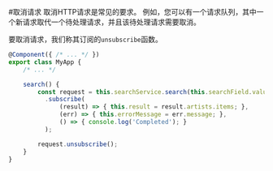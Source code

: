 #取消请求
取消HTTP请求是常见的要求。 例如，您可以有一个请求队列，其中一个新请求取代一个待处理请求，并且该待处理请求需要取消。

要取消请求，我们称其订阅的`unsubscribe`函数。
```ts
@Component({ /* ... */ })
export class MyApp {
    /* ... */

    search() {
        const request = this.searchService.search(this.searchField.value)
          .subscribe(
              (result) => { this.result = result.artists.items; },
              (err) => { this.errorMessage = err.message; },
              () => { console.log('Completed'); }
          );

        request.unsubscribe();
    }
}
```
